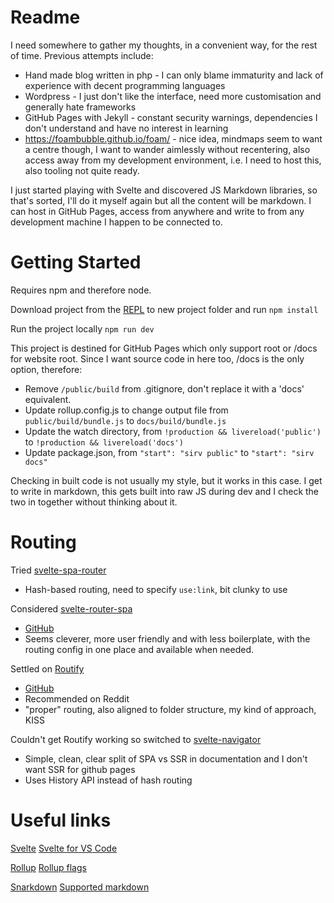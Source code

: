 # Readme

I need somewhere to gather my thoughts, in a convenient way, for the rest of time.
Previous attempts include:
- Hand made blog written in php - I can only blame immaturity and lack of experience with decent programming languages
- Wordpress - I just don't like the interface, need more customisation and generally hate frameworks
- GitHub Pages with Jekyll - constant security warnings, dependencies I don't understand and have no interest in learning
- https://foambubble.github.io/foam/ - nice idea, mindmaps seem to want a centre though, I want to wander aimlessly without recentering, also access away from my development environment, i.e. I need to host this, also tooling not quite ready.

I just started playing with Svelte and discovered JS Markdown libraries, so that's sorted, I'll do it myself again but all the content will be markdown.
I can host in GitHub Pages, access from anywhere and write to from any development machine I happen to be connected to.


# Getting Started

Requires npm and therefore node.

Download project from the [REPL](https://svelte.dev/repl) to new project folder and run `npm install`

Run the project locally `npm run dev`

This project is destined for GitHub Pages which only support root or /docs for website root.
Since I want source code in here too, /docs is the only option, therefore:
- Remove `/public/build` from .gitignore, don't replace it with a 'docs' equivalent.
- Update rollup.config.js to change output file from `public/build/bundle.js` to `docs/build/bundle.js`
- Update the watch directory, from `!production && livereload('public')` to `!production && livereload('docs')`
- Update package.json, from `"start": "sirv public"` to `"start": "sirv docs"`

Checking in built code is not usually my style, but it works in this case.
I get to write in markdown, this gets built into raw JS during dev and I check the two in together without thinking about it.


# Routing

Tried [svelte-spa-router](https://github.com/ItalyPaleAle/svelte-spa-router)
- Hash-based routing, need to specify `use:link`, bit clunky to use

Considered [svelte-router-spa](https://www.npmjs.com/package/svelte-router-spa) 
- [GitHub](https://github.com/jorgegorka/svelte-router)
- Seems cleverer, more user friendly and with less boilerplate, with the routing config in one place and available when needed.

Settled on [Routify](https://routify.dev)
- [GitHub](https://github.com/roxiness/routify)
- Recommended on Reddit
- "proper" routing, also aligned to folder structure, my kind of approach, KISS

Couldn't get Routify working so switched to [svelte-navigator](https://github.com/mefechoel/svelte-navigator)
- Simple, clean, clear split of SPA vs SSR in documentation and I don't want SSR for github pages
- Uses History API instead of hash routing

# Useful links

[Svelte](https://svelte.dev)
[Svelte for VS Code](https://marketplace.visualstudio.com/items?itemName=svelte.svelte-vscode)

[Rollup](https://rollupjs.org)
[Rollup flags](https://rollupjs.org/guide/en/#command-line-flags)

[Snarkdown](https://github.com/developit/snarkdown/blob/master/test/index.js)
[Supported markdown](https://github.com/developit/snarkdown/blob/master/test/index.js)
